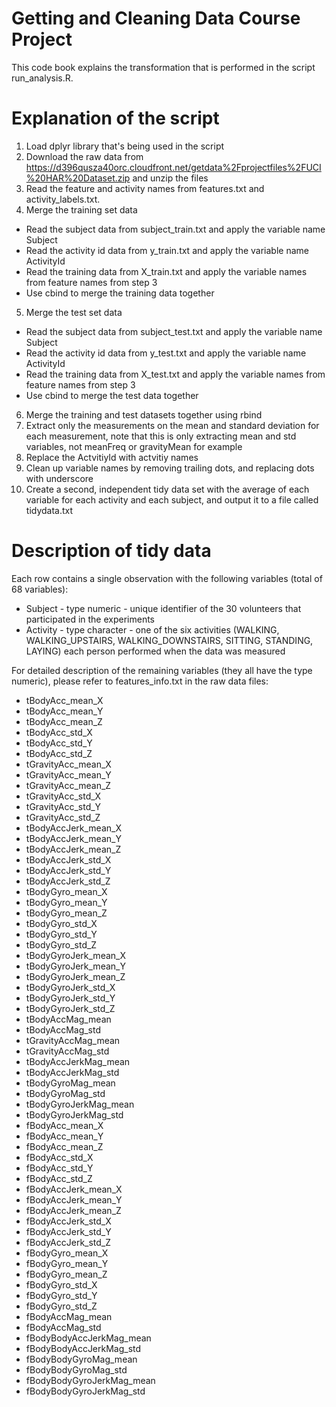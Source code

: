 # Getting and Cleaning Data Course Project
This code book explains the transformation that is performed in the script run_analysis.R.

# Explanation of the script
1. Load dplyr library that's being used in the script
2. Download the raw data from https://d396qusza40orc.cloudfront.net/getdata%2Fprojectfiles%2FUCI%20HAR%20Dataset.zip and unzip the files
3. Read the feature and activity names from features.txt and activity_labels.txt.
4. Merge the training set data
  - Read the subject data from subject_train.txt and apply the variable name Subject
  - Read the activity id data from y_train.txt and apply the variable name ActivityId
  - Read the training data from X_train.txt and apply the variable names from feature names from step 3
  - Use cbind to merge the training data together
5. Merge the test set data
  - Read the subject data from subject_test.txt and apply the variable name Subject
  - Read the activity id data from y_test.txt and apply the variable name ActivityId
  - Read the training data from X_test.txt and apply the variable names from feature names from step 3
  - Use cbind to merge the test data together
6. Merge the training and test datasets together using rbind
7. Extract only the measurements on the mean and standard deviation for each measurement, note that this is only extracting mean and std variables, not meanFreq or gravityMean for example
8. Replace the ActvitiyId with actvitiy names
9. Clean up variable names by removing trailing dots, and replacing dots with underscore
10. Create a second, independent tidy data set with the average of each variable for each activity and each subject, and output it to a file called tidydata.txt

# Description of tidy data
Each row contains a single observation with the following variables (total of 68 variables):
* Subject - type numeric - unique identifier of the 30 volunteers that participated in the experiments
* Activity - type character - one of the six activities (WALKING, WALKING_UPSTAIRS, WALKING_DOWNSTAIRS, SITTING, STANDING, LAYING) each person performed when the data was measured

For detailed description of the remaining variables (they all have the type numeric), please refer to features_info.txt in the raw data files:
* tBodyAcc_mean_X
* tBodyAcc_mean_Y
* tBodyAcc_mean_Z
* tBodyAcc_std_X
* tBodyAcc_std_Y
* tBodyAcc_std_Z
* tGravityAcc_mean_X
* tGravityAcc_mean_Y
* tGravityAcc_mean_Z
* tGravityAcc_std_X
* tGravityAcc_std_Y
* tGravityAcc_std_Z
* tBodyAccJerk_mean_X
* tBodyAccJerk_mean_Y
* tBodyAccJerk_mean_Z
* tBodyAccJerk_std_X
* tBodyAccJerk_std_Y
* tBodyAccJerk_std_Z
* tBodyGyro_mean_X
* tBodyGyro_mean_Y
* tBodyGyro_mean_Z
* tBodyGyro_std_X
* tBodyGyro_std_Y
* tBodyGyro_std_Z
* tBodyGyroJerk_mean_X
* tBodyGyroJerk_mean_Y
* tBodyGyroJerk_mean_Z
* tBodyGyroJerk_std_X
* tBodyGyroJerk_std_Y
* tBodyGyroJerk_std_Z
* tBodyAccMag_mean
* tBodyAccMag_std
* tGravityAccMag_mean
* tGravityAccMag_std
* tBodyAccJerkMag_mean
* tBodyAccJerkMag_std
* tBodyGyroMag_mean
* tBodyGyroMag_std
* tBodyGyroJerkMag_mean
* tBodyGyroJerkMag_std
* fBodyAcc_mean_X
* fBodyAcc_mean_Y
* fBodyAcc_mean_Z
* fBodyAcc_std_X
* fBodyAcc_std_Y
* fBodyAcc_std_Z
* fBodyAccJerk_mean_X
* fBodyAccJerk_mean_Y
* fBodyAccJerk_mean_Z
* fBodyAccJerk_std_X
* fBodyAccJerk_std_Y
* fBodyAccJerk_std_Z
* fBodyGyro_mean_X
* fBodyGyro_mean_Y
* fBodyGyro_mean_Z
* fBodyGyro_std_X
* fBodyGyro_std_Y
* fBodyGyro_std_Z
* fBodyAccMag_mean
* fBodyAccMag_std
* fBodyBodyAccJerkMag_mean
* fBodyBodyAccJerkMag_std
* fBodyBodyGyroMag_mean
* fBodyBodyGyroMag_std
* fBodyBodyGyroJerkMag_mean
* fBodyBodyGyroJerkMag_std